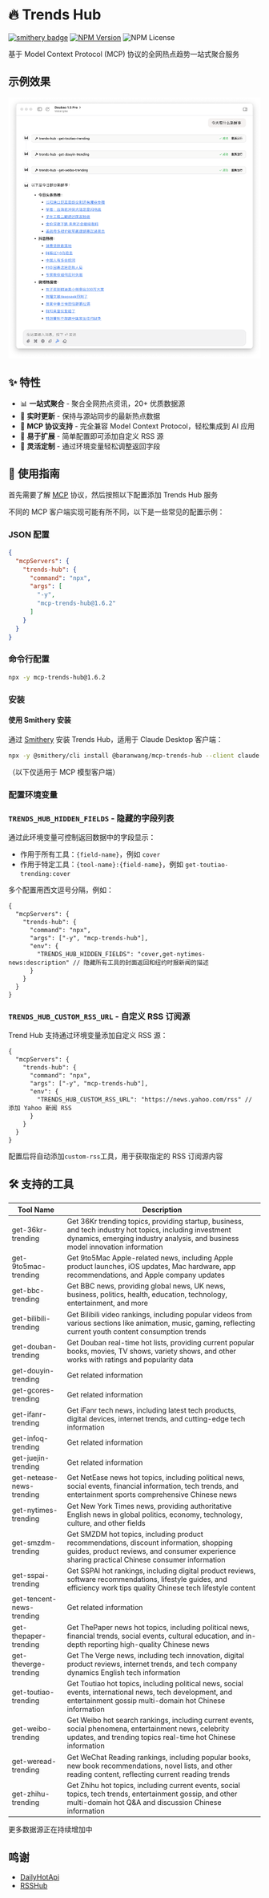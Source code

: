 # 🔥 Trends Hub

[![smithery badge](https://smithery.ai/badge/@baranwang/mcp-trends-hub)](https://smithery.ai/server/@baranwang/mcp-trends-hub)
[![NPM Version](https://img.shields.io/npm/v/mcp-trends-hub)](https://www.npmjs.com/package/mcp-trends-hub)
![NPM License](https://img.shields.io/npm/l/mcp-trends-hub)

基于 Model Context Protocol (MCP) 协议的全网热点趋势一站式聚合服务

## 示例效果

<picture>
  <source media="(prefers-color-scheme: dark)" srcset="./assets/case-dark.png">
  <img src="./assets/case-light.png" alt="Trends Hub 示例">
</picture>

## ✨ 特性

- 📊 **一站式聚合** - 聚合全网热点资讯，20+ 优质数据源
- 🔄 **实时更新** - 保持与源站同步的最新热点数据
- 🧩 **MCP 协议支持** - 完全兼容 Model Context Protocol，轻松集成到 AI 应用
- 🔌 **易于扩展** - 简单配置即可添加自定义 RSS 源
- 🎨 **灵活定制** - 通过环境变量轻松调整返回字段

## 📖 使用指南

首先需要了解 [MCP](https://modelcontextprotocol.io/introduction) 协议，然后按照以下配置添加 Trends Hub 服务

不同的 MCP 客户端实现可能有所不同，以下是一些常见的配置示例：

### JSON 配置

<!-- usage-json-start -->
```json
{
  "mcpServers": {
    "trends-hub": {
      "command": "npx",
      "args": [
        "-y",
        "mcp-trends-hub@1.6.2"
      ]
    }
  }
}
```

<!-- usage-json-end -->

### 命令行配置

<!-- usage-bash-start -->
```bash
npx -y mcp-trends-hub@1.6.2
```

<!-- usage-bash-end -->

### 安装

#### 使用 Smithery 安装

通过 [Smithery](https://smithery.ai/server/@baranwang/mcp-trends-hub) 安装 Trends Hub，适用于 Claude Desktop 客户端：

```bash
npx -y @smithery/cli install @baranwang/mcp-trends-hub --client claude
```

（以下仅适用于 MCP 模型客户端）

### 配置环境变量

### `TRENDS_HUB_HIDDEN_FIELDS` - 隐藏的字段列表

通过此环境变量可控制返回数据中的字段显示：

- 作用于所有工具：`{field-name}`，例如 `cover`
- 作用于特定工具：`{tool-name}:{field-name}`，例如 `get-toutiao-trending:cover`

多个配置用西文逗号分隔，例如：

```jsonc
{
  "mcpServers": {
    "trends-hub": {
      "command": "npx",
      "args": ["-y", "mcp-trends-hub"],
      "env": {
        "TRENDS_HUB_HIDDEN_FIELDS": "cover,get-nytimes-news:description" // 隐藏所有工具的封面返回和纽约时报新闻的描述
      }
    }
  }
}
```

### `TRENDS_HUB_CUSTOM_RSS_URL` - 自定义 RSS 订阅源

Trend Hub 支持通过环境变量添加自定义 RSS 源：

```jsonc
{
  "mcpServers": {
    "trends-hub": {
      "command": "npx",
      "args": ["-y", "mcp-trends-hub"],
      "env": {
        "TRENDS_HUB_CUSTOM_RSS_URL": "https://news.yahoo.com/rss" // 添加 Yahoo 新闻 RSS
      }
    }
  }
}
```

配置后将自动添加`custom-rss`工具，用于获取指定的 RSS 订阅源内容

## 🛠️ 支持的工具

<!-- tools-start -->
| Tool Name | Description |
| --- | --- |
| get-36kr-trending | Get 36Kr trending topics, providing startup, business, and tech industry hot topics, including investment dynamics, emerging industry analysis, and business model innovation information |
| get-9to5mac-trending | Get 9to5Mac Apple-related news, including Apple product launches, iOS updates, Mac hardware, app recommendations, and Apple company updates |
| get-bbc-trending | Get BBC news, providing global news, UK news, business, politics, health, education, technology, entertainment, and more |
| get-bilibili-trending | Get Bilibili video rankings, including popular videos from various sections like animation, music, gaming, reflecting current youth content consumption trends |
| get-douban-trending | Get Douban real-time hot lists, providing current popular books, movies, TV shows, variety shows, and other works with ratings and popularity data |
| get-douyin-trending | Get related information |
| get-gcores-trending | Get related information |
| get-ifanr-trending | Get iFanr tech news, including latest tech products, digital devices, internet trends, and cutting-edge tech information |
| get-infoq-trending | Get related information |
| get-juejin-trending | Get related information |
| get-netease-news-trending | Get NetEase news hot topics, including political news, social events, financial information, tech trends, and entertainment sports comprehensive Chinese news |
| get-nytimes-trending | Get New York Times news, providing authoritative English news in global politics, economy, technology, culture, and other fields |
| get-smzdm-trending | Get SMZDM hot topics, including product recommendations, discount information, shopping guides, product reviews, and consumer experience sharing practical Chinese consumer information |
| get-sspai-trending | Get SSPAI hot rankings, including digital product reviews, software recommendations, lifestyle guides, and efficiency work tips quality Chinese tech lifestyle content |
| get-tencent-news-trending | Get related information |
| get-thepaper-trending | Get ThePaper news hot topics, including political news, financial trends, social events, cultural education, and in-depth reporting high-quality Chinese news |
| get-theverge-trending | Get The Verge news, including tech innovation, digital product reviews, internet trends, and tech company dynamics English tech information |
| get-toutiao-trending | Get Toutiao hot topics, including political news, social events, international news, tech development, and entertainment gossip multi-domain hot Chinese information |
| get-weibo-trending | Get Weibo hot search rankings, including current events, social phenomena, entertainment news, celebrity updates, and trending topics real-time hot Chinese information |
| get-weread-trending | Get WeChat Reading rankings, including popular books, new book recommendations, novel lists, and other reading content, reflecting current reading trends |
| get-zhihu-trending | Get Zhihu hot topics, including current events, social topics, tech trends, entertainment gossip, and other multi-domain hot Q&A and discussion Chinese information |


<!-- tools-end -->

更多数据源正在持续增加中

## 鸣谢

- [DailyHotApi](https://github.com/imsyy/DailyHotApi)
- [RSSHub](https://github.com/DIYgod/RSSHub)
